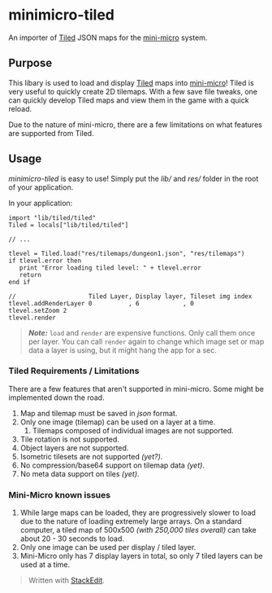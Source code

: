 # minimicro-tiled

An importer of [Tiled](https://www.mapeditor.org/) JSON maps for the [mini-micro](https://miniscript.org/) system.

## Purpose
This libary is used to load and display [Tiled](https://www.mapeditor.org/) maps into [mini-micro](https://miniscript.org/)! Tiled is very useful to quickly create 2D tilemaps. With a few save file tweaks, one can quickly develop Tiled maps and view them in the game with a quick reload. 

Due to the nature of mini-micro, there are a few limitations on what features are supported from Tiled. 

## Usage
*minimicro-tiled* is easy to use! Simply put the *lib/* and *res/* folder in the root of your application.

In your application:

    import "lib/tiled/tiled"
    Tiled = locals["lib/tiled/tiled"]
    
    // ...  
    
    tlevel = Tiled.load("res/tilemaps/dungeon1.json", "res/tilemaps")
    if tlevel.error then
       print "Error loading tiled level: " + tlevel.error
       return
    end if
    
    //                    Tiled Layer, Display layer, Tileset img index
    tlevel.addRenderLayer 0          , 6            , 0
    tlevel.setZoom 2
    tlevel.render

> ***Note:***
> `load` and `render` are expensive functions. Only call them once per layer. You can call `render` again to change which image set or map data a layer is using, but it might hang the app for a sec. 


### Tiled Requirements / Limitations
There are a few features that aren't supported in mini-micro. Some might be implemented down the road.
 1. Map and tilemap must be saved in *json* format.
 2. Only one image (tilemap) can be used on a layer at a time. 
	 1. Tilemaps composed of individual images are not supported.
 3. Tile rotation is not supported. 
 4. Object layers are not supported. 
 5. Isometric tilesets are not supported *(yet?)*. 
 6. No compression/base64 support on tilemap data *(yet)*. 
 7. No meta data support on tiles *(yet)*. 

### Mini-Micro known issues
 1. While large maps can be loaded, they are progressively slower to load due to the nature of loading extremely large arrays. On a standard computer, a tiled map of 500x500 *(with 250,000 tiles overall)* can take about 20 - 30 seconds to load. 
 2. Only one image can be used per display / tiled layer. 
 3. Mini-Micro only has 7 display layers in total, so only 7 tiled layers can be used at a time.





> Written with [StackEdit](https://stackedit.io/).
